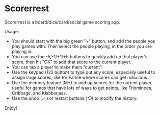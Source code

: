 Scorerrest
==========

Scorerrest is a board/dice/card/social game scoring app.

Usage:

- You should start with the big green "+" button, and add the people you play games with.  Then select the people playing, in the order you are playing in.
- You can use the -5/-1/+1/+5 buttons to quickly add up that player's score, then hit "OK" to add that score to the current player.
- You can tap a player to make them "current".
- Use the keypad (123 button) to type out any score, especially useful to assign large scores, like for Farkle where scores can get ridiculous.
- Use the memory feature (M+) to add up scores for the current player, useful for games that have lots of ways to get points, like Triominoes, Cribbage, and Klabberjass.
- Use the undo (⤺) or restart buttons (⟲) to modify the history.

Enjoy!
